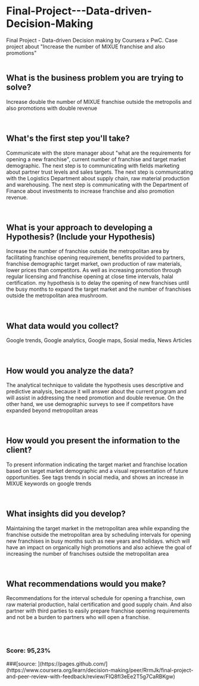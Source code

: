 # Final-Project---Data-driven-Decision-Making
Final Project - Data-driven Decision making by Coursera x PwC. Case project about "Increase the number of MIXUE franchise and also promotions"
<br>
<br>
<h2>What is the business problem you are trying to solve? </h2>
<p>Increase double the number of MIXUE franchise outside the metropolis and also promotions with double revenue</p>
<br>
<h2>What's the first step you'll take? </h2>
<p>Communicate with the store manager about "what are the requirements for opening a new franchise", current number of franchise and target market demographic.
The next step is to communicating with fields marketing about partner trust levels and sales targets.
The next step is communicating with the Logistics Department about supply chain, raw material production and warehousing.
The next step is communicating with the Department of Finance about investments to increase franchise and also promotion revenue.</p>
<br>
<h2>What is your approach to developing a Hypothesis?  (Include your Hypothesis) </h2>
<p>Increase the number of franchise outside the metropolitan area by facilitating franchise opening requirement, benefits provided to partners, franchise demographic target market, own production of raw materials, lower prices than competitors. As well as increasing promotion through regular licensing and franchise opening at close time intervals, halal certification.
my hypothesis is to delay the opening of new franchises until the busy months to expand the target market and the number of franchises outside the metropolitan area mushroom.</p>
<br>
<h2>What data would you collect?  </h2>
<p>Google trends, Google analytics, Google maps, Sosial media, News Articles</p>
<br>
<h2>How would you analyze the data?   </h2>
<p>The analytical technique to validate the hypothesis uses descriptive and predictive analysis, because it will answer about the current program and will assist in addressing the need promotion and double revenue.
On the other hand, we use demographic surveys to see if competitors have expanded beyond metropolitan areas</p>
<br>
<h2>How would you present the information to the client?   </h2>
<p>To present information indicating the target market and franchise location based on target market demographic and a visual representation of future opportunities.
See tags trends in social media, and shows an increase in MIXUE keywords on google trends</p>
<br>
<h2>What insights did you develop?   </h2>
<p>Maintaining the target market in the metropolitan area while expanding the franchise outside the metropolitan area by scheduling intervals for opening new franchises in busy months such as new years and holidays.
which will have an impact on organically high promotions and also achieve the goal of increasing the number of franchises outside the metropolitan area</p>
<br>
<h2>What recommendations would you make?   </h2>
<p>Recommendations for the interval schedule for opening a franchise, own raw material production, halal certification and good supply chain.
And also partner with third parties to easily prepare franchise opening requirements and not be a burden to partners who will open a franchise.</p>
<br>
<br>
<h3>Score: 95,23%</h3>
###[source: ](https://pages.github.com/](https://www.coursera.org/learn/decision-making/peer/RrmJk/final-project-and-peer-review-with-feedback/review/FIQ8fI3eEe2T5g7CaRBKgw)







